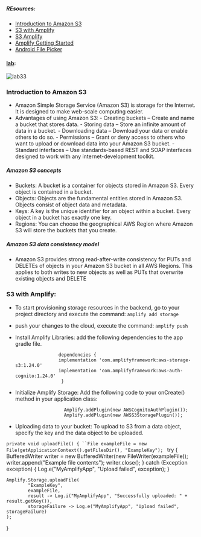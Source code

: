 ##### REsources: 
- [Introduction to Amazon S3](https://docs.aws.amazon.com/AmazonS3/latest/userguide/Welcome.html)
- [S3 with Amplify](https://docs.aws.amazon.com/AmazonS3/latest/userguide/Welcome.html)
- [S3 Amplify](https://docs.amplify.aws/lib/storage/getting-started/q/platform/android/)
- [Amplify Getting Started](https://docs.amplify.aws/)
- [Android File Picker](https://developer.android.com/guide/topics/providers/document-provider)

#### [lab](https://github.com/Ahmad-A2020/taskmaster):
![lab33](C:\Users\Ahmad\asac\reading-notes\Code-401\ScreenShot\lab37-1.PNG)

### Introduction to Amazon S3
- Amazon Simple Storage Service (Amazon S3) is storage for the Internet. It is designed to make web-scale computing easier.
- Advantages of using Amazon S3: 
        - Creating buckets – Create and name a bucket that stores data.
        - Storing data – Store an infinite amount of data in a bucket.
        - Downloading data – Download your data or enable others to do so. 
        - Permissions – Grant or deny access to others who want to upload or download data into your Amazon S3 bucket. 
        - Standard interfaces – Use standards-based REST and SOAP interfaces designed to work with any internet-development toolkit.
##### Amazon S3 concepts
- Buckets: A bucket is a container for objects stored in Amazon S3. Every object is contained in a bucket.
- Objects: Objects are the fundamental entities stored in Amazon S3. Objects consist of object data and metadata.
- Keys:   A key is the unique identifier for an object within a bucket. Every object in a bucket has exactly one key.
- Regions:   You can choose the geographical AWS Region where Amazon S3 will store the buckets that you create. 

##### Amazon S3 data consistency model
- Amazon S3 provides strong read-after-write consistency for PUTs and DELETEs of objects in your Amazon S3 bucket in all AWS Regions. This applies to both writes to new objects as well as PUTs that overwrite existing objects and DELETE

### S3 with Amplify: 
- To start provisioning storage resources in the backend, go to your project directory and execute the command: `amplify add storage`
- push your changes to the cloud, execute the command: `amplify push`
- Install Amplify Libraries: add the following dependencies to the app gradle file.
 

                      dependencies {
                      implementation 'com.amplifyframework:aws-storage-s3:1.24.0'
                      implementation 'com.amplifyframework:aws-auth-cognito:1.24.0'
                       }

- Initialize Amplify Storage: Add the following code to your onCreate() method in your application class:


                        Amplify.addPlugin(new AWSCognitoAuthPlugin());
                        Amplify.addPlugin(new AWSS3StoragePlugin());
- Uploading data to your bucket:   To upload to S3 from a data object, specify the key and the data object to be uploaded.

`private void uploadFile() {
``File exampleFile = new File(getApplicationContext().getFilesDir(), "ExampleKey");
`
    try {
        BufferedWriter writer = new BufferedWriter(new FileWriter(exampleFile));
        writer.append("Example file contents");
        writer.close();
    } catch (Exception exception) {
        Log.e("MyAmplifyApp", "Upload failed", exception);
    }

    Amplify.Storage.uploadFile(
            "ExampleKey",
            exampleFile,
            result -> Log.i("MyAmplifyApp", "Successfully uploaded: " + result.getKey()),
            storageFailure -> Log.e("MyAmplifyApp", "Upload failed", storageFailure)
    );
}                       